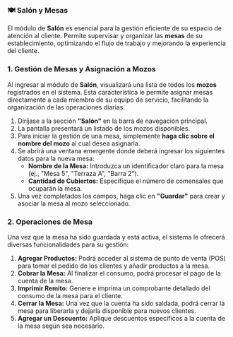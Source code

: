 ### 🍽️ Salón y Mesas

El módulo de **Salón** es esencial para la gestión eficiente de su espacio de atención al cliente. Permite supervisar y organizar las **mesas** de su establecimiento, optimizando el flujo de trabajo y mejorando la experiencia del cliente.


### 1. Gestión de Mesas y Asignación a Mozos

Al ingresar al módulo de **Salón**, visualizará una lista de todos los **mozos** registrados en el sistema. Esta característica le permite asignar mesas directamente a cada miembro de su equipo de servicio, facilitando la organización de las operaciones diarias.

1.  Diríjase a la sección **"Salón"** en la barra de navegación principal.
2.  La pantalla presentará un listado de los mozos disponibles.
3.  Para iniciar la gestión de una mesa, simplemente **haga clic sobre el nombre del mozo** al cual desea asignarla.
4.  Se abrirá una ventana emergente donde deberá ingresar los siguientes datos para la nueva mesa:
    * **Nombre de la Mesa:** Introduzca un identificador claro para la mesa (ej., "Mesa 5", "Terraza A", "Barra 2").
    * **Cantidad de Cubiertos:** Especifique el número de comensales que ocuparán la mesa.
5.  Una vez completados los campos, haga clic en **"Guardar"** para crear y asociar la mesa al mozo seleccionado.


### 2. Operaciones de Mesa

Una vez que la mesa ha sido guardada y está activa, el sistema le ofrecerá diversas funcionalidades para su gestión:

1.  **Agregar Productos:** Podrá acceder al sistema de punto de venta (POS) para tomar el pedido de los clientes y añadir productos a la mesa.
2.  **Cobrar la Mesa:** Al finalizar el consumo, podrá procesar el pago de la cuenta de la mesa.
3.  **Imprimir Remito:** Genere e imprima un comprobante detallado del consumo de la mesa para el cliente.
4.  **Cerrar la Mesa:** Una vez que la cuenta ha sido saldada, podrá cerrar la mesa para liberarla y dejarla disponible para nuevos clientes.
5.  **Agregar un Descuento:** Aplique descuentos específicos a la cuenta de la mesa según sea necesario.
